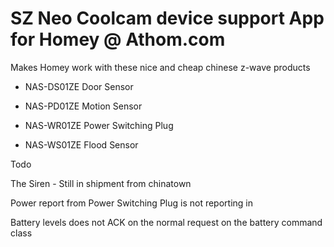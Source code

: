 # SZ Neo Coolcam device support App for Homey @ Athom.com

Makes Homey work with these nice and cheap chinese z-wave products

-	NAS-DS01ZE		Door Sensor

-	NAS-PD01ZE		Motion Sensor

-	NAS-WR01ZE		Power Switching Plug

-	NAS-WS01ZE		Flood Sensor


Todo


The Siren - Still in shipment from chinatown

Power report from Power Switching Plug is not reporting in

Battery levels does not ACK on the normal request on the battery command class